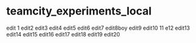 # teamcity_experiments_local
edit 1
edit2
edit3
edit4
edit5
edit6
edit7
edit8boy
edit9
edit10
11
e12
edit13
edit14
edit15
edit16
edit17
edit18
edit19
edit20
